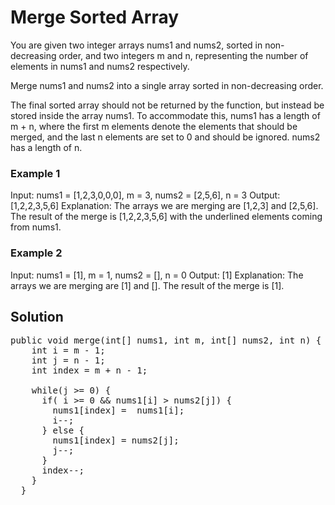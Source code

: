 # Merge Sorted Array

You are given two integer arrays nums1 and nums2, sorted in non-decreasing order, and two integers m and n, representing the number of elements in nums1 and nums2 respectively.

Merge nums1 and nums2 into a single array sorted in non-decreasing order.

The final sorted array should not be returned by the function, but instead be stored inside the array nums1. To accommodate this, nums1 has a length of m + n, where the first m elements denote the elements that should be merged, and the last n elements are set to 0 and should be ignored. nums2 has a length of n.

### Example 1
Input: nums1 = [1,2,3,0,0,0], m = 3, nums2 = [2,5,6], n = 3
Output: [1,2,2,3,5,6]
Explanation: The arrays we are merging are [1,2,3] and [2,5,6].
The result of the merge is [1,2,2,3,5,6] with the underlined elements coming from nums1.

### Example 2
Input: nums1 = [1], m = 1, nums2 = [], n = 0
Output: [1]
Explanation: The arrays we are merging are [1] and [].
The result of the merge is [1].

## Solution

<pre>
public void merge(int[] nums1, int m, int[] nums2, int n) {
    int i = m - 1;
    int j = n - 1;
    int index = m + n - 1;
    
    while(j >= 0) {
      if( i >= 0 && nums1[i] > nums2[j]) {
        nums1[index] =  nums1[i];
        i--;
      } else { 
        nums1[index] = nums2[j];
        j--;
      }
      index--;
    }
  }
</pre>
